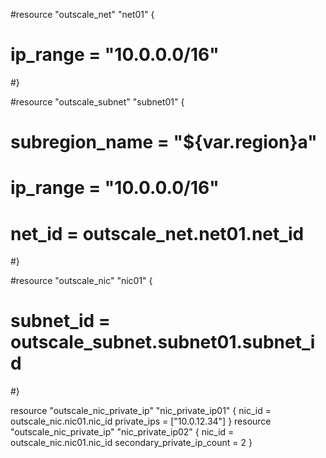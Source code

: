#resource "outscale_net" "net01" {
#	ip_range = "10.0.0.0/16"
#}

#resource "outscale_subnet" "subnet01" {
#	subregion_name = "${var.region}a"
#	ip_range       = "10.0.0.0/16"
#	net_id         = outscale_net.net01.net_id
#}

#resource "outscale_nic" "nic01" {
#	subnet_id = outscale_subnet.subnet01.subnet_id
#}

resource "outscale_nic_private_ip" "nic_private_ip01" {
	nic_id      = outscale_nic.nic01.nic_id
	private_ips = ["10.0.12.34"]
}
resource "outscale_nic_private_ip" "nic_private_ip02" {
	nic_id                     = outscale_nic.nic01.nic_id
	secondary_private_ip_count = 2
}
